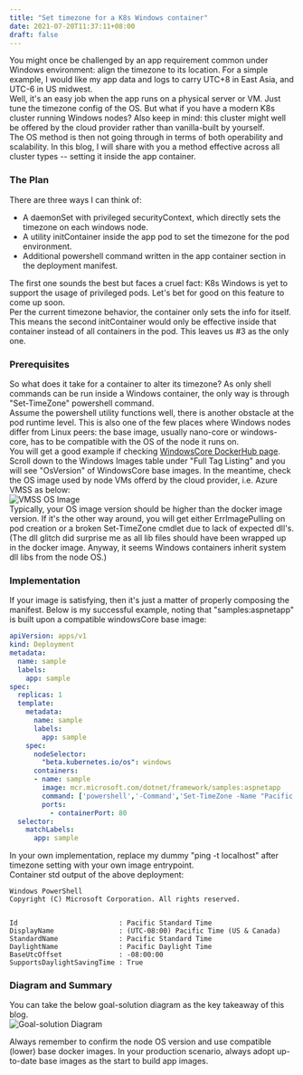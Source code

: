 ```yaml
---
title: "Set timezone for a K8s Windows container"
date: 2021-07-20T11:37:11+08:00
draft: false
---
```

You might once be challenged by an app requirement common under Windows environment: align the timezone to its location. For a simple example, I would like my app data and logs to carry UTC+8 in East Asia, and UTC-6 in US midwest.  
Well, it's an easy job when the app runs on a physical server or VM. Just tune the timezone config of the OS. But what if you have a modern K8s cluster running Windows nodes? Also keep in mind: this cluster might well be offered by the cloud provider rather than vanilla-built by yourself.  
The OS method is then not going through in terms of both operability and scalability. In this blog, I will share with you a method effective across all cluster types -- setting it inside the app container.
### The Plan
There are three ways I can think of:
- A daemonSet with privileged securityContext, which directly sets the timezone on each windows node.
- A utility initContainer inside the app pod to set the timezone for the pod environment.
- Additional powershell command written in the app container section in the deployment manifest.

The first one sounds the best but faces a cruel fact: K8s Windows is yet to support the usage of privileged pods. Let's bet for good on this feature to come up soon.  
Per the current timezone behavior, the container only sets the info for itself. This means the second initContainer would only be effective inside that container instead of all containers in the pod. This leaves us #3 as the only one.  
### Prerequisites
So what does it take for a container to alter its timezone? As only shell commands can be run inside a Windows container, the only way is through "Set-TimeZone" powershell command.  
Assume the powershell utility functions well, there is another obstacle at the pod runtime level. This is also one of the few places where Windows nodes differ from Linux peers: the base image, usually nano-core or windows-core, has to be compatible with the OS of the node it runs on.  
You will get a good example if checking [WindowsCore DockerHub page](https://hub.docker.com/_/microsoft-windows-servercore). Scroll down to the Windows Images table under "Full Tag Listing" and you will see "OsVersion" of WindowsCore base images. In the meantime, check the OS image used by node VMs offerd by the cloud provider, i.e. Azure VMSS as below:  
![VMSS OS Image](/img/aks-vmss-img.png)  
Typically, your OS image version should be higher than the docker image version. If it's the other way around, you will get either ErrImagePulling on pod creation or a broken Set-TimeZone cmdlet due to lack of expected dll's.  
(The dll glitch did surprise me as all lib files should have been wrapped up in the docker image. Anyway, it seems Windows containers inherit system dll libs from the node OS.)
### Implementation
If your image is satisfying, then it's just a matter of properly composing the manifest. Below is my successful example, noting that "samples:aspnetapp" is built upon a compatible windowsCore base image:
```yaml
apiVersion: apps/v1
kind: Deployment
metadata:
  name: sample
  labels:
    app: sample
spec:
  replicas: 1
  template:
    metadata:
      name: sample
      labels:
        app: sample
    spec:
      nodeSelector:
        "beta.kubernetes.io/os": windows
      containers:
      - name: sample
        image: mcr.microsoft.com/dotnet/framework/samples:aspnetapp
        command: ['powershell','-Command','Set-TimeZone -Name "Pacific Standard Time";Get-TimeZone;ping -t localhost']
        ports:
          - containerPort: 80
  selector:
    matchLabels:
      app: sample
```
In your own implementation, replace my dummy "ping -t localhost" after timezone setting with your own image entrypoint.  
Container std output of the above deployment:
```
Windows PowerShell
Copyright (C) Microsoft Corporation. All rights reserved.


Id                         : Pacific Standard Time
DisplayName                : (UTC-08:00) Pacific Time (US & Canada)
StandardName               : Pacific Standard Time
DaylightName               : Pacific Daylight Time
BaseUtcOffset              : -08:00:00
SupportsDaylightSavingTime : True

```
### Diagram and Summary
You can take the below goal-solution diagram as the key takeaway of this blog.  
![Goal-solution Diagram](/img/win-container-settz-diagram.png)

Always remember to confirm the node OS version and use compatible (lower) base docker images. In your production scenario, always adopt up-to-date base images as the start to build app images.  